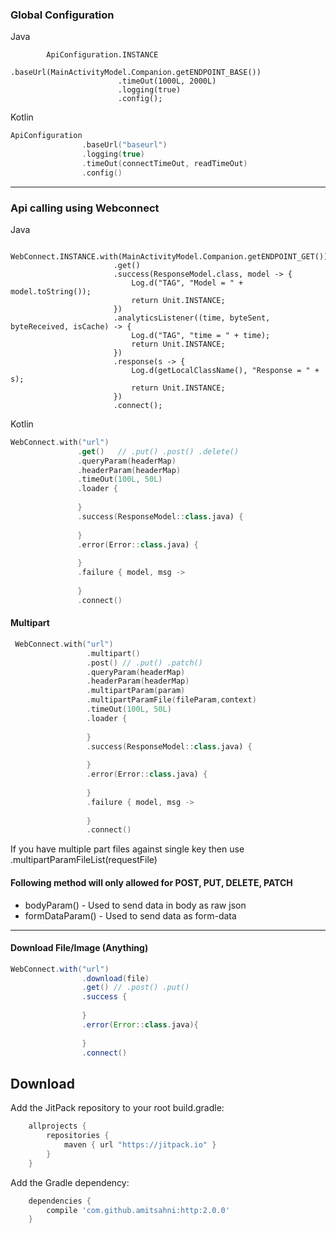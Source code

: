 ### Global Configuration
Java
```
        ApiConfiguration.INSTANCE
                        .baseUrl(MainActivityModel.Companion.getENDPOINT_BASE())
                        .timeOut(1000L, 2000L)
                        .logging(true)
                        .config();
```
Kotlin
```kotlin
ApiConfiguration
                .baseUrl("baseurl")
                .logging(true)
                .timeOut(connectTimeOut, readTimeOut)
                .config()
```

-----

### Api calling using Webconnect
Java
```
       WebConnect.INSTANCE.with(MainActivityModel.Companion.getENDPOINT_GET())
                       .get()
                       .success(ResponseModel.class, model -> {
                           Log.d("TAG", "Model = " + model.toString());
                           return Unit.INSTANCE;
                       })
                       .analyticsListener((time, byteSent, byteReceived, isCache) -> {
                           Log.d("TAG", "time = " + time);
                           return Unit.INSTANCE;
                       })
                       .response(s -> {
                           Log.d(getLocalClassName(), "Response = " + s);
                           return Unit.INSTANCE;
                       })
                       .connect();
 ```
 Kotlin
 ```kotlin
WebConnect.with("url")
                .get()   // .put() .post() .delete()
                .queryParam(headerMap)
                .headerParam(headerMap)
                .timeOut(100L, 50L)
                .loader {
                    
                }
                .success(ResponseModel::class.java) {
                    
                }
                .error(Error::class.java) {
                    
                }
                .failure { model, msg ->
                    
                }
                .connect()
```

#### Multipart
```kotlin
 WebConnect.with("url")
                 .multipart()
                 .post() // .put() .patch()
                 .queryParam(headerMap)
                 .headerParam(headerMap)
                 .multipartParam(param)
                 .multipartParamFile(fileParam,context)
                 .timeOut(100L, 50L)
                 .loader {
                     
                 }
                 .success(ResponseModel::class.java) {
                     
                 }
                 .error(Error::class.java) {
                     
                 }
                 .failure { model, msg ->
                     
                 }
                 .connect()

```
If you have multiple part files against single key then use 
.multipartParamFileList(requestFile)
#### Following method will only allowed for POST, PUT, DELETE, PATCH

- bodyParam() - Used to send data in body as raw json
- formDataParam() - Used to send data as form-data
 
-----
#### Download File/Image (Anything)
```groovy
WebConnect.with("url")
                .download(file)
                .get() // .post() .put()
                .success { 
                    
                }
                .error(Error::class.java){
                    
                }
                .connect()
```

Download
--------
Add the JitPack repository to your root build.gradle:

```groovy
	allprojects {
		repositories {
			maven { url "https://jitpack.io" }
		}
	}
```
Add the Gradle dependency:
```groovy
	dependencies {
		compile 'com.github.amitsahni:http:2.0.0'
	}
```